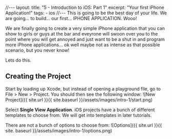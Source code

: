 //---
layout:
title: "5 - Introduction to iOS: Part 1"
excerpt: "Your first iPhone Application!"
tags:
    - ios
//---
This is going to be the best day of your life. We are going... to build... our first... IPHONE APPLICATION. Wooo! 

We are finally going to create a very simple iPhone application that you can show to girls or guys at the bar and eveyrone will swoon over you to the point where you will get annoyed and just want to be a shut in and program more iPhone applications... ok well maybe not as intense as that possible scenario, but you never know!

Lets do this. 

## Creating the Project
Start by loading up Xcode, but instead of opening a playground file, go to File > New > Project. You should then see the following window:
![New Project]({{ site.url }}{{ site.baseurl }}/assets/images/intro-1/start.png)

Select <b>Single View Application</b>. iOS projects have a bunch of different templates to choose from. We will get into templates in later tutorials.

There are not a bunch of options to choose from:
![Options]({{ site.url }}{{ site. baseurl }}/assets/images/intro-1/options.png)